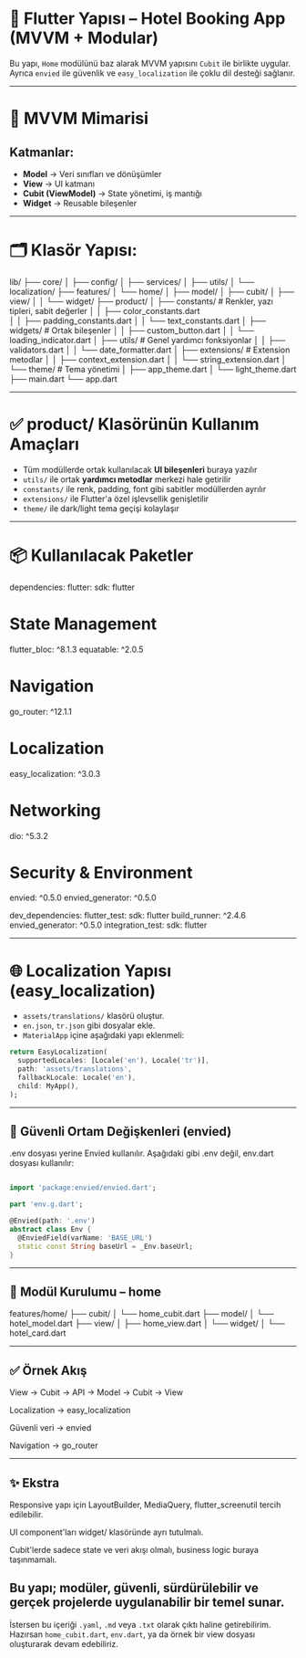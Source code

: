 # 📱 Flutter Yapısı – Hotel Booking App (MVVM + Modular)

Bu yapı, `Home` modülünü baz alarak MVVM yapısını `Cubit` ile birlikte uygular.  
Ayrıca `envied` ile güvenlik ve `easy_localization` ile çoklu dil desteği sağlanır.

---

# 🧱 MVVM Mimarisi

## Katmanlar:

- **Model** → Veri sınıfları ve dönüşümler  
- **View** → UI katmanı  
- **Cubit (ViewModel)** → State yönetimi, iş mantığı  
- **Widget** → Reusable bileşenler  

---

# 🗂️ Klasör Yapısı:


lib/
├── core/
│   ├── config/
│   ├── services/
│   ├── utils/
│   └── localization/
├── features/
│   └── home/
│       ├── model/
│       ├── cubit/
│       ├── view/
│       │   └── widget/
├── product/
│   ├── constants/           # Renkler, yazı tipleri, sabit değerler
│   │   ├── color_constants.dart    
│   │   ├── padding_constants.dart
│   │   └── text_constants.dart
│   ├── widgets/             # Ortak bileşenler
│   │   ├── custom_button.dart
│   │   └── loading_indicator.dart
│   ├── utils/               # Genel yardımcı fonksiyonlar
│   │   ├── validators.dart
│   │   └── date_formatter.dart
│   ├── extensions/          # Extension metodlar
│   │   ├── context_extension.dart
│   │   └── string_extension.dart
│   └── theme/               # Tema yönetimi
│       ├── app_theme.dart
│       └── light_theme.dart
├── main.dart
└── app.dart

---

# ✅ product/ Klasörünün Kullanım Amaçları

- Tüm modüllerde ortak kullanılacak **UI bileşenleri** buraya yazılır  
- `utils/` ile ortak **yardımcı metodlar** merkezi hale getirilir  
- `constants/` ile renk, padding, font gibi sabitler modüllerden ayrılır  
- `extensions/` ile Flutter'a özel işlevsellik genişletilir  
- `theme/` ile dark/light tema geçişi kolaylaşır

---

# 📦 Kullanılacak Paketler

dependencies:
  flutter:
    sdk: flutter

  # State Management
  flutter_bloc: ^8.1.3
  equatable: ^2.0.5

  # Navigation
  go_router: ^12.1.1

  # Localization
  easy_localization: ^3.0.3

  # Networking
  dio: ^5.3.2

  # Security & Environment
  envied: ^0.5.0
  envied_generator: ^0.5.0

dev_dependencies:
  flutter_test:
    sdk: flutter
  build_runner: ^2.4.6
  envied_generator: ^0.5.0
  integration_test:
    sdk: flutter

---

# 🌐 Localization Yapısı (easy_localization)

- `assets/translations/` klasörü oluştur.
- `en.json`, `tr.json` gibi dosyalar ekle.
- `MaterialApp` içine aşağıdaki yapı eklenmeli:

```dart
return EasyLocalization(
  supportedLocales: [Locale('en'), Locale('tr')],
  path: 'assets/translations',
  fallbackLocale: Locale('en'),
  child: MyApp(),
);
```

---

## 🔐 Güvenli Ortam Değişkenleri (envied)

.env dosyası yerine Envied kullanılır.
Aşağıdaki gibi .env değil, env.dart dosyası kullanılır:

```dart

import 'package:envied/envied.dart';

part 'env.g.dart';

@Envied(path: '.env')
abstract class Env {
  @EnviedField(varName: 'BASE_URL')
  static const String baseUrl = _Env.baseUrl;
}
```

---

## 🎯 Modül Kurulumu – home

features/home/ ├── cubit/
│ └── home_cubit.dart
├── model/
│ └── hotel_model.dart
├── view/
│ ├── home_view.dart
│ └── widget/
│ └── hotel_card.dart

---

## ✅ Örnek Akış

View → Cubit → API → Model → Cubit → View

Localization → easy_localization

Güvenli veri → envied

Navigation → go_router

---

## ✨ Ekstra

Responsive yapı için LayoutBuilder, MediaQuery, flutter_screenutil tercih edilebilir.

UI component'ları widget/ klasöründe ayrı tutulmalı.

Cubit'lerde sadece state ve veri akışı olmalı, business logic buraya taşınmamalı.

Bu yapı; modüler, güvenli, sürdürülebilir ve gerçek projelerde uygulanabilir bir temel sunar.
---

İstersen bu içeriği `.yaml`, `.md` veya `.txt` olarak çıktı haline getirebilirim.  
Hazırsan `home_cubit.dart`, `env.dart`, ya da örnek bir view dosyası oluşturarak devam edebiliriz.
